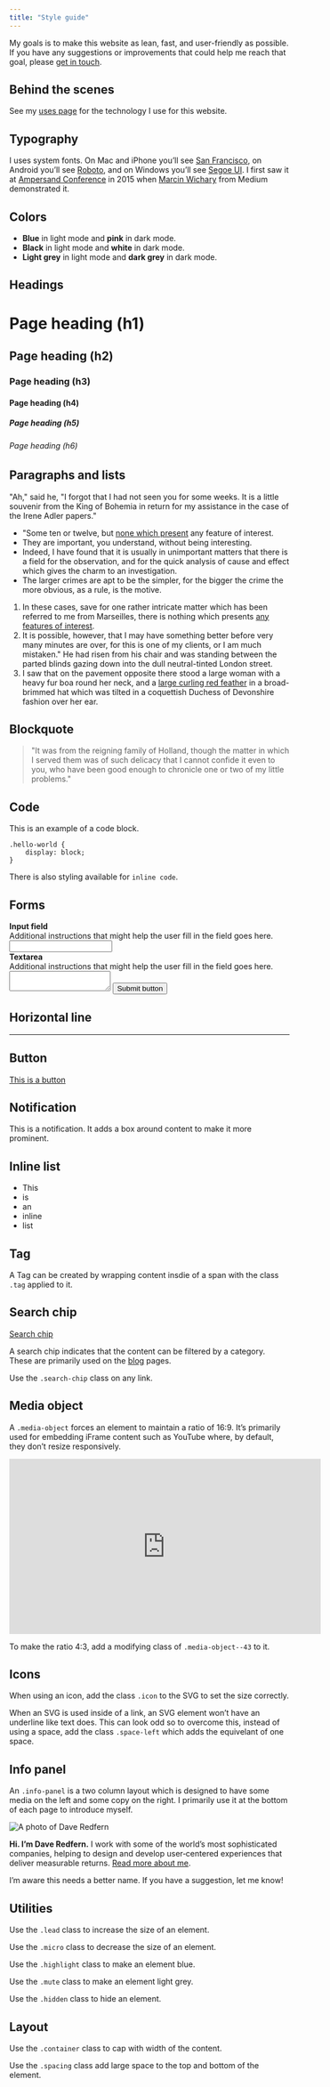 ```yaml
---
title: "Style guide"
---
```


My goals is to make this website as lean, fast, and user-friendly as possible. If you have any suggestions or improvements that could help me reach that goal, please [get in touch](/contact/).

## Behind the scenes

See my [uses page](/uses/) for the technology I use for this website.

## Typography

I uses system fonts. On Mac and iPhone you’ll see [San Francisco](https://developer.apple.com/fonts/), on Android you’ll see [Roboto](https://github.com/google/roboto), and on Windows you’ll see [Segoe UI](https://www.microsoft.com/typography/fonts/family.aspx?FID=331). I first saw it at [Ampersand Conference](http://2015.ampersandconf.com/) in 2015 when [Marcin Wichary](http://2015.ampersandconf.com/speakers#marcin) from Medium demonstrated it.

## Colors

<ul>
    <li class="highlight"><strong>Blue</strong> in light mode and <strong>pink</strong> in dark mode.</li>
    <li><strong>Black</strong> in light mode and <strong>white</strong> in dark mode.</li>
    <li class="mute"><strong>Light grey</strong> in light mode and <strong>dark grey</strong> in dark mode.</li>
</ul>

## Headings

# Page heading (h1)

## Page heading (h2)

### Page heading (h3)

#### Page heading (h4)

##### Page heading (h5)

###### Page heading (h6)

## Paragraphs and lists

"Ah," said he, "I forgot that I had not seen you for some weeks. It is a little souvenir from the King of Bohemia in return for my assistance in the case of the Irene Adler papers."

* "Some ten or twelve, but [none which present](#) any feature of interest.
* They are important, you understand, without being interesting.
* Indeed, I have found that it is usually in unimportant matters that there is a field for the observation, and for the quick analysis of cause and effect which gives the charm to an investigation.
* The larger crimes are apt to be the simpler, for the bigger the crime the more obvious, as a rule, is the motive.

1. In these cases, save for one rather intricate matter which has been referred to me from Marseilles, there is nothing which presents [any features of interest]().
2. It is possible, however, that I may have something better before very many minutes are over, for this is one of my clients, or I am much mistaken."
He had risen from his chair and was standing between the parted blinds gazing down into the dull neutral-tinted London street.
3. I saw that on the pavement opposite there stood a large woman with a heavy fur boa round her neck, and a [large curling red feather]() in a broad-brimmed hat which was tilted in a coquettish Duchess of Devonshire fashion over her ear.

## Blockquote

> "It was from the reigning family of Holland, though the matter in which I served them was of such delicacy that I cannot confide it even to you, who have been good enough to chronicle one or two of my little problems."

## Code

This is an example of a code block.

```
.hello-world {
    display: block;
}
```

There is also styling available for <code>inline code</code>.

## Forms

<form>
    <label>
        <div><strong>Input field</strong></div>
        <div class="micro">Additional instructions that might help the user fill in the field goes here.</div>
        <input>
    </label>
    <label>
        <div><strong>Textarea</strong></div>
        <div class="micro">Additional instructions that might help the user fill in the field goes here.</div>
        <textarea></textarea>
    </label>
    <button>Submit button</button>
</form>

## Horizontal line

<hr />

## Button

<a href="#" class="button">This is a button</a>

## Notification

<div class="notification">
    <p>This is a notification. It adds a box around content to make it more prominent.</p>
</div>

## Inline list

<ul class="inline-list">
    <li>This</li>
    <li>is</li>
    <li>an</li>
    <li>inline</li>
    <li>list</li>
</ul>

## Tag

A <span class="tag">Tag</span> can be created by wrapping content insdie of a span with the class <code>.tag</code> applied to it.

## Search chip

<a href="#" class="search-chip">Search chip</a>

A search chip indicates that the content can be filtered by a category. These are primarily used on the <a href="/blog/">blog</a> pages.

Use the <code>.search-chip</code> class on any link.

## Media object

A <code>.media-object</code> forces an element to maintain a ratio of 16:9. It’s primarily used for embedding iFrame content such as YouTube where, by default, they don’t resize responsively.

<div class="media-object"><iframe width="560" height="315" src="https://www.youtube.com/embed/2XX14tfsk4c" frameborder="0" allow="accelerometer; autoplay; encrypted-media; gyroscope; picture-in-picture" allowfullscreen></iframe></div>

To make the ratio 4:3, add a modifying class of <code>.media-object--43</code> to it.

## Icons

When using an icon, add the class <code>.icon</code> to the SVG to set the size correctly.

When an SVG is used inside of a link, an SVG element won’t have an underline like text does. This can look odd so to overcome this, instead of using a space, add the class <code>.space-left</code> which adds the equivelant of one space.

## Info panel

An `.info-panel` is a two column layout which is designed to have some media on the left and some copy on the right. I primarily use it at the bottom of each page to introduce myself.

<div class="info-panel">
    <div class="info-panel__media">
        <img src="/assets/images/profile.jpg" alt="A photo of Dave Redfern" />
    </div>
    <div class="info-panel__body">
        <p><strong>Hi. I’m Dave Redfern.</strong> I work with some of the world’s most sophisticated companies, helping to design and develop user‑centered experiences that deliver measurable returns. <a href="/about/">Read more about me</a>.</p>
    </div>
</div>

I’m aware this needs a better name. If you have a suggestion, let me know!



## Utilities

<p class="lead">Use the <code>.lead</code> class to increase the size of an element.</p>

<p class="micro">Use the <code>.micro</code> class to decrease the size of an element.</p>

<p class="highlight">Use the <code>.highlight</code> class to make an element blue.</p>

<p class="mute">Use the <code>.mute</code> class to make an element light grey.</p>

<p>Use the <code>.hidden</code> class to hide an element.</p>

## Layout

<p>Use the <code>.container</code> class to cap with width of the content.</p>

<p>Use the <code>.spacing</code> class add large space to the top and bottom of the element.</p>